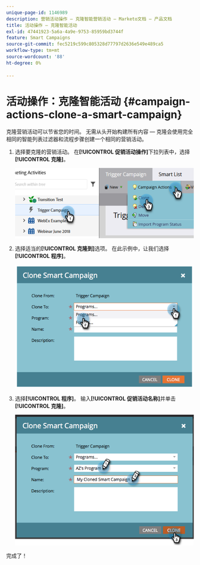 ```yaml
---
unique-page-id: 1146989
description: 营销活动操作 — 克隆智能营销活动 — Marketo文档 — 产品文档
title: 活动操作 — 克隆智能活动
exl-id: 47441923-5a6a-4a9e-9753-85959bd3744f
feature: Smart Campaigns
source-git-commit: fec5219c599c805328d77797d2636e549e489ca5
workflow-type: tm+mt
source-wordcount: '88'
ht-degree: 0%

---
```


# 活动操作：克隆智能活动 {#campaign-actions-clone-a-smart-campaign}

克隆营销活动可以节省您的时间。 无需从头开始构建所有内容 — 克隆会使用完全相同的智能列表过滤器和流程步骤创建一个相同的营销活动。

1. 选择要克隆的营销活动。 在&#x200B;**[!UICONTROL 促销活动操作]**&#x200B;下拉列表中，选择&#x200B;**[!UICONTROL 克隆]**。

   ![](assets/campaign-actions-clone-a-smart-campaign-1.png)

1. 选择适当的&#x200B;**[!UICONTROL 克隆到]**&#x200B;选项。 在此示例中，让我们选择&#x200B;**[!UICONTROL 程序]**。

   ![](assets/campaign-actions-clone-a-smart-campaign-2.png)

1. 选择&#x200B;**[!UICONTROL 程序]**。 输入&#x200B;**[!UICONTROL 促销活动名称]**&#x200B;并单击&#x200B;**[!UICONTROL 克隆]**。

   ![](assets/campaign-actions-clone-a-smart-campaign-3.png)

完成了！
